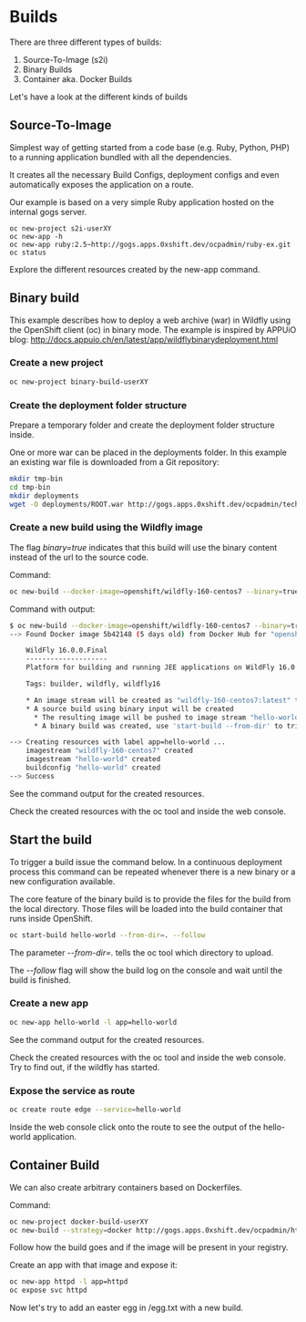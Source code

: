 # Builds

There are three different types of builds:

1. Source-To-Image (s2i)
2. Binary Builds
3. Container aka. Docker Builds

Let's have a look at the different kinds of builds

## Source-To-Image

Simplest way of getting started from a code base (e.g. Ruby, Python, PHP) to a running application bundled with all the dependencies.

It creates all the necessary Build Configs, deployment configs and even automatically exposes the application on a route.

Our example is based on a very simple Ruby application hosted on the internal gogs server.

    oc new-project s2i-userXY
    oc new-app -h
    oc new-app ruby:2.5~http://gogs.apps.0xshift.dev/ocpadmin/ruby-ex.git
    oc status


Explore the different resources created by the new-app command.


## Binary build

This example describes how to deploy a web archive (war) in Wildfly using the OpenShift client (oc) in binary mode.
The example is inspired by APPUiO blog: <http://docs.appuio.ch/en/latest/app/wildflybinarydeployment.html>

### Create a new project

```bash
oc new-project binary-build-userXY
```

### Create the deployment folder structure

Prepare a temporary folder and create the deployment folder structure inside.

One or more war can be placed in the deployments folder. In this example an existing war file is downloaded from a Git repository:

```bash
mkdir tmp-bin
cd tmp-bin
mkdir deployments
wget -O deployments/ROOT.war http://gogs.apps.0xshift.dev/ocpadmin/techlab/raw/master/data/hello-world-war-1.0.0.war
```

### Create a new build using the Wildfly image

The flag *binary=true* indicates that this build will use the binary content instead of the url to the source code.

Command:

```bash
oc new-build --docker-image=openshift/wildfly-160-centos7 --binary=true --name=hello-world -l app=hello-world
```

Command with output:

```bash
$ oc new-build --docker-image=openshift/wildfly-160-centos7 --binary=true --name=hello-world -l app=hello-world
--> Found Docker image 5b42148 (5 days old) from Docker Hub for "openshift/wildfly-160-centos7"

    WildFly 16.0.0.Final 
    -------------------- 
    Platform for building and running JEE applications on WildFly 16.0.0.Final

    Tags: builder, wildfly, wildfly16

    * An image stream will be created as "wildfly-160-centos7:latest" that will track the source image
    * A source build using binary input will be created
      * The resulting image will be pushed to image stream "hello-world:latest"
      * A binary build was created, use 'start-build --from-dir' to trigger a new build

--> Creating resources with label app=hello-world ...
    imagestream "wildfly-160-centos7" created
    imagestream "hello-world" created
    buildconfig "hello-world" created
--> Success
```

See the command output for the created resources.

Check the created resources with the oc tool and inside the web console.

## Start the build

To trigger a build issue the command below. In a continuous deployment process this command can be repeated
whenever there is a new binary or a new configuration available.

The core feature of the binary build is to provide the files for the build from the local directory.
Those files will be loaded into the build container that runs inside OpenShift.

```bash
oc start-build hello-world --from-dir=. --follow
```

The parameter _--from-dir=._ tells the oc tool which directory to upload.

The _--follow_ flag will show the build log on the console and wait until the build is finished.

### Create a new app

```bash
oc new-app hello-world -l app=hello-world
```

See the command output for the created resources.

Check the created resources with the oc tool and inside the web console.
Try to find out, if the wildfly has started.

### Expose the service as route

```bash
oc create route edge --service=hello-world
```

Inside the web console click onto the route to see the output of the hello-world application.

## Container Build

We can also create arbitrary containers based on Dockerfiles.

Command:

```bash
oc new-project docker-build-userXY
oc new-build --strategy=docker http://gogs.apps.0xshift.dev/ocpadmin/httpd.git
```

Follow how the build goes and if the image will be present in your registry.

Create an app with that image and expose it:

```bash
oc new-app httpd -l app=httpd
oc expose svc httpd
```

Now let's try to add an easter egg in /egg.txt with a new build.
